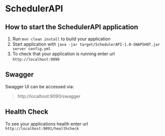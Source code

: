 # SchedulerAPI

How to start the SchedulerAPI application
---

1. Run `mvn clean install` to build your application
1. Start application with `java -jar target/SchedulerAPI-1.0-SNAPSHOT.jar server config.yml`
1. To check that your application is running enter url `http://localhost:9090`

Swagger
----

Swagger UI can be accessed via:
> http://localhost:9090/swagger

Health Check
---

To see your applications health enter url `http://localhost:9091/healthcheck`

